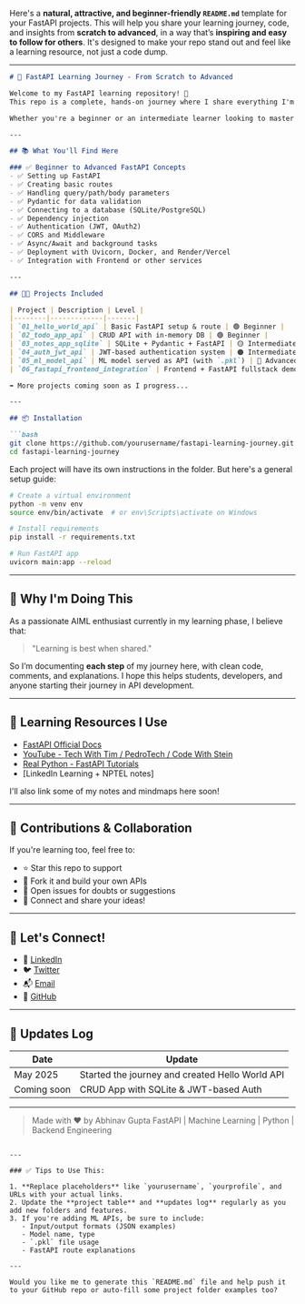 Here's a **natural, attractive, and beginner-friendly `README.md`** template for your FastAPI projects. This will help you share your learning journey, code, and insights from **scratch to advanced**, in a way that’s **inspiring and easy to follow for others**. It's designed to make your repo stand out and feel like a learning resource, not just a code dump.

---

````markdown
# 🚀 FastAPI Learning Journey - From Scratch to Advanced

Welcome to my FastAPI learning repository! 🎯  
This repo is a complete, hands-on journey where I share everything I'm learning about building APIs using **FastAPI** – starting from the very basics and moving towards real-world, production-ready projects.  

Whether you're a beginner or an intermediate learner looking to master FastAPI, you're in the right place. Let’s learn and grow together! 🌱

---

## 📚 What You'll Find Here

### ✅ Beginner to Advanced FastAPI Concepts
- ✅ Setting up FastAPI
- ✅ Creating basic routes
- ✅ Handling query/path/body parameters
- ✅ Pydantic for data validation
- ✅ Connecting to a database (SQLite/PostgreSQL)
- ✅ Dependency injection
- ✅ Authentication (JWT, OAuth2)
- ✅ CORS and Middleware
- ✅ Async/Await and background tasks
- ✅ Deployment with Uvicorn, Docker, and Render/Vercel
- ✅ Integration with Frontend or other services

---

## 🧑‍💻 Projects Included

| Project | Description | Level |
|--------|-------------|-------|
| `01_hello_world_api` | Basic FastAPI setup & route | 🟢 Beginner |
| `02_todo_app_api` | CRUD API with in-memory DB | 🟢 Beginner |
| `03_notes_app_sqlite` | SQLite + Pydantic + FastAPI | 🟡 Intermediate |
| `04_auth_jwt_api` | JWT-based authentication system | 🟠 Intermediate |
| `05_ml_model_api` | ML model served as API (with `.pkl`) | 🔴 Advanced |
| `06_fastapi_frontend_integration` | Frontend + FastAPI fullstack demo | 🔴 Advanced |

➡ More projects coming soon as I progress...

---

## 📦 Installation

```bash
git clone https://github.com/yourusername/fastapi-learning-journey.git
cd fastapi-learning-journey
````

Each project will have its own instructions in the folder. But here's a general setup guide:

```bash
# Create a virtual environment
python -m venv env
source env/bin/activate  # or env\Scripts\activate on Windows

# Install requirements
pip install -r requirements.txt

# Run FastAPI app
uvicorn main:app --reload
```

---

## 📝 Why I'm Doing This

As a passionate AIML enthusiast currently in my learning phase, I believe that:

> "Learning is best when shared."

So I’m documenting **each step** of my journey here, with clean code, comments, and explanations. I hope this helps students, developers, and anyone starting their journey in API development.

---

## 🧠 Learning Resources I Use

* [FastAPI Official Docs](https://fastapi.tiangolo.com/)
* [YouTube - Tech With Tim / PedroTech / Code With Stein](https://www.youtube.com/)
* [Real Python - FastAPI Tutorials](https://realpython.com/fastapi-python-web-apis/)
* \[LinkedIn Learning + NPTEL notes]

I'll also link some of my notes and mindmaps here soon!

---

## 🤝 Contributions & Collaboration

If you're learning too, feel free to:

* ⭐ Star this repo to support
* 🍴 Fork it and build your own APIs
* 📩 Open issues for doubts or suggestions
* 📢 Connect and share your ideas!

---

## 📌 Let's Connect!

* 💼 [LinkedIn](https://linkedin.com/in/yourprofile)
* 🐦 [Twitter](https://twitter.com/yourhandle)
* 📬 [Email](mailto:youremail@example.com)
* 📂 [GitHub](https://github.com/yourusername)

---

## 📅 Updates Log

| Date        | Update                                          |
| ----------- | ----------------------------------------------- |
| May 2025    | Started the journey and created Hello World API |
| Coming soon | CRUD App with SQLite & JWT-based Auth           |

---

> Made with ❤️ by Abhinav Gupta
> FastAPI | Machine Learning | Python | Backend Engineering

```

---

### ✅ Tips to Use This:

1. **Replace placeholders** like `yourusername`, `yourprofile`, and URLs with your actual links.
2. Update the **project table** and **updates log** regularly as you add new folders and features.
3. If you're adding ML APIs, be sure to include:
   - Input/output formats (JSON examples)
   - Model name, type
   - `.pkl` file usage
   - FastAPI route explanations

---

Would you like me to generate this `README.md` file and help push it to your GitHub repo or auto-fill some project folder examples too?
```
